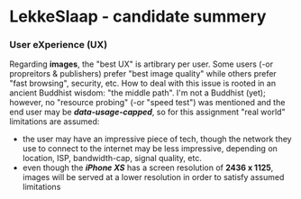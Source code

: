 # LekkeSlaap - candidate summery

### User eXperience (UX)
Regarding **images**, the "best UX" is artibrary per user. Some users (-or propreitors & publishers) prefer "best image quality" while others prefer "fast browsing", security, etc.
How to deal with this issue is rooted in an ancient Buddhist wisdom: "the middle path".
I'm not a Buddhist (yet); however, no "resource probing" (-or "speed test") was mentioned and the end user may be ***data-usage-capped***, so for this assignment "real world" limitations are assumed:
- the user may have an impressive piece of tech, though the network they use to connect to the internet may be less impressive, depending on location, ISP, bandwidth-cap, signal quality, etc.
- even though the ***iPhone XS*** has a screen resolution of **2436 x 1125**, images will be served at a lower resolution in order to satisfy assumed limitations

